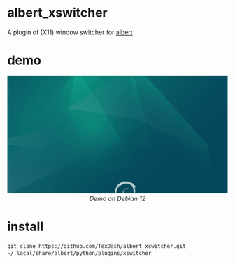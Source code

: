# albert_xswitcher
A plugin of (X11) window switcher for [albert](https://github.com/albertlauncher/albert)

# demo
<p align="center">
  <img width="600" src="./demo.gif">
  <br>
  <em>Demo on Debian 12</em>
</p>

# install

```
git clone https://github.com/TexDash/albert_xswitcher.git ~/.local/share/albert/python/plugins/xswitcher
```
